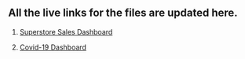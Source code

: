 ## All the live links for the files are updated here.


1. [Superstore Sales Dashboard](https://public.tableau.com/app/profile/niranjan.reddy8310/viz/SuperStoreSalesAnalysisDashboard_16374195436190/Dashboard1)


2. [Covid-19 Dashboard](https://public.tableau.com/views/Covid-19DataDashboard_16372973825440/Dashboard2?:language=en-US&:display_count=n&:origin=viz_share_link)





